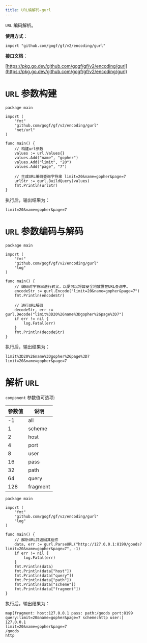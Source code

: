 ```yaml
---
title: URL编解码-gurl
---
```


`URL` 编码解析。

**使用方式**：

```
import "github.com/gogf/gf/v2/encoding/gurl"
```

**接口文档**：

[https://pkg.go.dev/github.com/gogf/gf/v2/encoding/gurl](https://pkg.go.dev/github.com/gogf/gf/v2/encoding/gurl)

# `URL` 参数构建

```
package main

import (
	"fmt"
	"github.com/gogf/gf/v2/encoding/gurl"
	"net/url"
)

func main() {
	// 构建url参数
	values := url.Values{}
	values.Add("name", "gopher")
	values.Add("limit", "20")
	values.Add("page", "7")

	// 生成URL编码查询字符串 limit=20&name=gopher&page=7
	urlStr := gurl.BuildQuery(values)
	fmt.Println(urlStr)
}
```

执行后，输出结果为：

```
limit=20&name=gopher&page=7
```

# `URL` 参数编码与解码

```
package main

import (
	"fmt"
	"github.com/gogf/gf/v2/encoding/gurl"
	"log"
)

func main() {
	// 编码对字符串进行转义，以便可以将其安全地放置在URL查询中。
	encodeStr := gurl.Encode("limit=20&name=gopher&page=7")
	fmt.Println(encodeStr)

	// 进行URL解码
	decodeStr, err := gurl.Decode("limit%3D20%26name%3Dgopher%26page%3D7")
	if err != nil {
		log.Fatal(err)
	}
	fmt.Println(decodeStr)
}
```

执行后，输出结果为：

```
limit%3D20%26name%3Dgopher%26page%3D7
limit=20&name=gopher&page=7
```

# 解析 `URL`

`component` 参数值可选项:

| 参数值 | 说明 |
| --- | --- |
| -1 | all |
| 1 | scheme |
| 2 | host |
| 4 | port |
| 8 | user |
| 16 | pass |
| 32 | path |
| 64 | query |
| 128 | fragment |

```
package main

import (
	"fmt"
	"github.com/gogf/gf/v2/encoding/gurl"
	"log"
)

func main() {
	// 解析URL并返回其组件
	data, err := gurl.ParseURL("http://127.0.0.1:8199/goods?limit=20&name=gopher&page=7", -1)
	if err != nil {
		log.Fatal(err)
	}
	fmt.Println(data)
	fmt.Println(data["host"])
	fmt.Println(data["query"])
	fmt.Println(data["path"])
	fmt.Println(data["scheme"])
	fmt.Println(data["fragment"])
}
```

执行后，输出结果为：

```
map[fragment: host:127.0.0.1 pass: path:/goods port:8199 query:limit=20&name=gopher&page=7 scheme:http user:]
127.0.0.1
limit=20&name=gopher&page=7
/goods
http
```